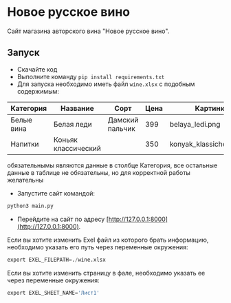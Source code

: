 # Новое русское вино

Сайт магазина авторского вина "Новое русское вино".

## Запуск

- Скачайте код
- Выполните команду `pip install requirements.txt`
- Для запуска необходимо иметь файл `wine.xlsx` с подобным содержимым:

| Категория  | Название            | Сорт            | Цена | Картинка                 | Акция                |
| ---------- | ------------------- | --------------- | ---- | ------------------------ | -------------------- |
| Белые вина | Белая леди          | Дамский пальчик | 399  | belaya_ledi.png          | Выгодное предложение |
| Напитки    | Коньяк классический |                 | 350  | konyak_klassicheskyi.png | Выгодное предложение |

обязательнымы являются данные в столбце Категория, все остальные данные в таблице не обязательны, но для корректной работы желательны

- Запустите сайт командой:

```python
python3 main.py
```

- Перейдите на сайт по адресу [http://127.0.0.1:8000](http://127.0.0.1:8000).

Если вы хотите изменить Exel файл из которого брать информацию, необходимо указать его путь через переменные окружения:

```python
export EXEL_FILEPATH=./wine.xlsx
```

Если вы хотите изменить страницу в фале, необходимо указать ее через переменные окружения:

```python
export EXEL_SHEET_NAME='Лист1'
```
